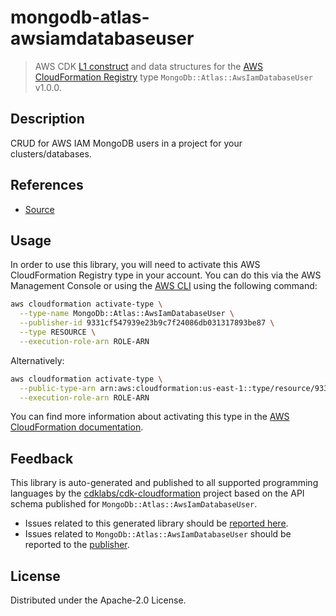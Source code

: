 # mongodb-atlas-awsiamdatabaseuser

> AWS CDK [L1 construct] and data structures for the [AWS CloudFormation Registry] type `MongoDb::Atlas::AwsIamDatabaseUser` v1.0.0.

[L1 construct]: https://docs.aws.amazon.com/cdk/latest/guide/constructs.html
[AWS CloudFormation Registry]: https://docs.aws.amazon.com/AWSCloudFormation/latest/UserGuide/registry.html

## Description

CRUD for AWS IAM MongoDB users in a project for your clusters/databases.

## References

* [Source](https://github.com/compose-x/aws-cfn-mongodb-atlas-awsiamdatabaseuser)

## Usage

In order to use this library, you will need to activate this AWS CloudFormation Registry type in your account. You can do this via the AWS Management Console or using the [AWS CLI](https://aws.amazon.com/cli/) using the following command:

```sh
aws cloudformation activate-type \
  --type-name MongoDb::Atlas::AwsIamDatabaseUser \
  --publisher-id 9331cf547939e23b9c7f24086db031317893be87 \
  --type RESOURCE \
  --execution-role-arn ROLE-ARN
```

Alternatively:

```sh
aws cloudformation activate-type \
  --public-type-arn arn:aws:cloudformation:us-east-1::type/resource/9331cf547939e23b9c7f24086db031317893be87/MongoDb-Atlas-AwsIamDatabaseUser \
  --execution-role-arn ROLE-ARN
```

You can find more information about activating this type in the [AWS CloudFormation documentation](https://docs.aws.amazon.com/AWSCloudFormation/latest/UserGuide/registry-public.html).

## Feedback

This library is auto-generated and published to all supported programming languages by the [cdklabs/cdk-cloudformation] project based on the API schema published for `MongoDb::Atlas::AwsIamDatabaseUser`.

* Issues related to this generated library should be [reported here](https://github.com/cdklabs/cdk-cloudformation/issues/new?title=Issue+with+%40cdk-cloudformation%2Fmongodb-atlas-awsiamdatabaseuser+v1.0.0).
* Issues related to `MongoDb::Atlas::AwsIamDatabaseUser` should be reported to the [publisher](https://github.com/compose-x/aws-cfn-mongodb-atlas-awsiamdatabaseuser).

[cdklabs/cdk-cloudformation]: https://github.com/cdklabs/cdk-cloudformation

## License

Distributed under the Apache-2.0 License.
